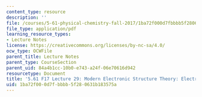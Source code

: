 ```yaml
---
content_type: resource
description: ''
file: /courses/5-61-physical-chemistry-fall-2017/1ba72f000d7fbbbb5f280631b183575a_MIT5_61F17_lec29.pdf
file_type: application/pdf
learning_resource_types:
- Lecture Notes
license: https://creativecommons.org/licenses/by-nc-sa/4.0/
ocw_type: OCWFile
parent_title: Lecture Notes
parent_type: CourseSection
parent_uid: 84a4b1cc-10b0-e743-a24f-06e70616d942
resourcetype: Document
title: '5.61 F17 Lecture 29: Modern Electronic Structure Theory: Electron Correlation'
uid: 1ba72f00-0d7f-bbbb-5f28-0631b183575a
---
```

